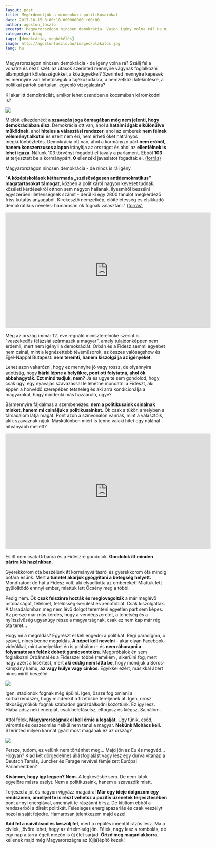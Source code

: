 ```yaml
---
layout: post
title: Megérdemeljük a mindenkori politikusainkat
date: 2017-10-15 8:00:18.000000000 +00:00
author: agoston_laszlo
excerpt: Magyarországon nincsen demokrácia. Vajon igény volna rá? Ha nincsen, mi Magyarország jövője? Mi hozhat változást? Nem látom pozitívan a helyzetet. Miért nem szeretném bántani Orbánt többé?
categories: blog
tags: [demokrácia, megbékélés]
image: http://agostonlaszlo.hu/images/plakatos.jpg
lang: hu
---
```

Magyarországon nincsen demokrácia - de igény volna rá? Szállj fel a vonatra és nézz szét: az utasok szerinted mennyire vágynak foglalkozni állampolgári kötelességükkel, a közügyekkel? Szerinted mennyire képesek és mennyire van lehetőségük a tájékozódásra, a nemzetközi kitekintésre, a politikai pártok párttalan, egyenlő vizsgálatára? 

Ki akar itt demokráciiát, amikor lehet csendben a kocsmában káromkodni is? 

![](http://agostonlaszlo.hu/images/kormanyvaltas.jpg)

Mielőtt elkezdenéd: **a szavazás joga önmagában még nem jelenti, hogy demokráciában élsz**. Demokrácia ott van, ahol **a hatalmi ágak elkülönülve működnek**, ahol **hiteles a választási rendszer**, ahol az emberek **nem félnek véleményt alkotni** és ezért nem éri, nem érheti őket hátrányos megkülönböztetés. Demokrácia ott van, ahol a kormányzó párt **nem erőből, hanem konszenzusos alapon** irányítja az országot és ahol az **ellenfélnek is lehet igaza**. Nálunk 103 törvényt fogadott el tavaly a parlament. Ebből **103**-at terjesztett be a kormánypárt, **0** ellenzéki javaslatot fogadtak el. [(forrás)](http://index.hu/belfold/2017/06/16/fidesz_ellenzek_103_0_parlamenti_tavasz_statisztikaja/)

Magyarországon nincsen demokrácia - de nincs is rá igény.

"**A középiskolások kétharmada „szélsőségesen antidemokratikus” magatartásokat támogat**, közben a politikáról nagyon keveset tudnak, közéleti kérdésekről otthon sem nagyon hallanak, ilyesmiről beszélni egyszerűen illetlenségnek számít - derül ki egy 2800 tanulót megkérdező friss kutatás anyagából. Kirekesztő nemzetkép, előítéletesség és elsikkadó demokratikus nevelés: hamarosan ők fognak választani." [(forrás)](http://index.hu/tudomany/2017/09/15/eros_vezetot_es_odauto_partokat_akarnak_a_kozepiskolasok/)

<iframe src="https://player.vimeo.com/video/238252631" width="640" height="360" frameborder="0" webkitallowfullscreen mozallowfullscreen allowfullscreen></iframe>

Még az ország immár 12. éve regnáló miniszterelnöke szerint is "veszekedős félázsiai származék a magyar", amely tulajdonképpen nem érdemli, mert nem igényli a demokráciát. Orbán és a Fidesz semmi egyebet nem csinál, mint a legnézettebb tévéműsorok, az összes valóságshow és Éjjel-Nappal Butapest: **nem teremti, hanem kiszolgálja az igényeket**.

Lehet azon vakarózni, hogy ez mennyire jó vagy rossz, de olyannyira adottság, hogy **bárki lépne a helyükre, pont ott folytatná, ahol ők abbahagyták. Ezt mind tudjuk, nem?** Ja és ugye te sem gondolod, hogy csak úgy, egy nyavajás szavazással le lehetne mondatni a Fideszt, aki éppen a honvédő szerepében tetszeleg és aki arra kondícionálja a magyarokat, hogy mindenki más hazaáruló, ugye? 

Bármennyire fájdalmas a szembenézés: **nem a politikusaink csinálnak minket, hanem mi csináljuk a politikusainkat.** Ők csak a tükör, amelyben a társadalom látja magát. Pont azon a színvonalon vannak, mint a választóik, akik szavaznak rájuk. Máskülönben miért is tenne valaki hitet egy nálánál hitványabb mellett?

<iframe src="https://player.vimeo.com/video/238252998" width="640" height="360" frameborder="0" webkitallowfullscreen mozallowfullscreen allowfullscreen></iframe>

És itt nem csak Orbánra és a Fideszre gondolok. **Gondolok itt minden pártra kis hazánkban.**

Gyerekkorom óta beszélünk itt kormányváltásról és gyerekkorom óta mindig pofára esünk. Mert **a tünetet akarjuk gyógyítani a betegség helyett.** Mondhatod: de hát a Fidesz volt, aki elvadította az embereket! Miattuk lett gyűlölködő ennnyi ember, miattuk lett Őcsény meg a többi.

Pedig nem. Ők **csak felszínre hozták és meglovagolták** a már meglévő ostobaságot, félelmet, felelősség-kerülést és xenofóbiát. Csak kiszolgáltak. A társadalomban meg nem lévő dolgot teremteni egyetlen párt sem képes. Az persze már más kérdés, hogy a vendégszeretet, a tehetség és a nyíltszívűség ugyanúgy része a magyarságnak, csak ez nem kap már rég óta teret...

Hogy mi a megoldás? Egyrészt el kell engedni a politikát. Régi paradigma, ó szövet, nincs benne megoldás. **A népet kell nevelni** - akár olyan Facebook-videókkal, mint amelyekkel én is próbálom - és **nem ráharapni a folyamatosan felénk dobott gumicsontokra**. Megpróbálok én sem foglalkozni Orbánnal és a Fidesszel többé (remélem , sikerülni fog, mert nagy azért a kísértés), mert **aki eddig nem látta be**, hogy mondjuk a Soros-kampány kamu, **az vagy hülye vagy cinkos**. Egyikkel ezért, másikkal azért nincs miről beszélni.

![](http://civilhetes.net/sites/default/files/kepek/71ybc72dq50wnydds_0.jpg)

Igen, stadionok fognak még épülni. Igen, össze fog omlani a kórházrendszer, hogy mindenkit a fizetősbe tereljenek át. Igen, orosz titkosügynökök fognak szabadon garázdálkodni közöttünk. Ez így lesz. Hiába adsz neki energiát, csak belefásulsz, elfogysz és kiégsz. Sajnálom.

Attól félek, **Magyarországnak el kell érnie a legalját**. Úgy tűnik, csőd, vérontás és összeomlás nélkül nem tanul a magyar. **Nekünk Mohács kell.** Szerinted milyen karmát gyárt most magának ez az ország?

![](http://agostonlaszlo.hu/images/plakatos.jpg)

Persze, tudom, ez velünk nem történhet meg... Majd jön az Eu és megvéd... Hogyan? Kiad két dörgedelmes állásfoglalást vagy lesz egy durva vitanap a Deutsch Tamás, Juncker és Farage nevével fémjelzett Európai Parlamentben?

**Kívánom, hogy így legyen? Nem.** A legkevésbé sem. De nem látok egyelőre másra esélyt. Nem a politikusaink, hanem a szavazóik miatt.

Terjeszd a jót és nagyon vigyázz magadra! **Már egy ideje dolgozom egy rendszeren, amellyel te is részt vehetsz a pozitív üzenetek terjesztésében** pont annyi energiával, amennyit te rászánni bírsz. De kitiltom ebből a rendszerből a direkt politikát. Felesleges energiapazarlás és csak veszélyt hozol a saját fejedre. Hamarosan jelentkezem majd ezzel.

**Add fel a naivitásod és készülj fel**, mert a repülés innentől rázós lesz. Ma a civilek, jövőre lehet, hogy az értelmiség jön. Félek, nagy lesz a rombolás, de egy nap a tarra égett mezőn is új élet sarjad. **Őrizd meg magad akkorra**, kellenek majd még Magyarországra az (újjá)építő kezek!
